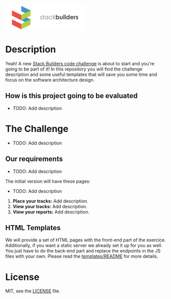 ![Stack Builders](https://github.com/stackbuilders/nano-chat/raw/master/sb.png)

# Description

Yeah! A new [Stack Builders code challenge](https://www.stackbuilders.com/code-challenge)
is about to start and you're going to be part of it! In this repository you
will find the challenge description and some useful templates that will
save you some time and focus on the software architecture design.

## How is this project going to be evaluated

- TODO: Add description

# The Challenge

- TODO: Add description

## Our requirements

- TODO: Add description

The initial version will have these pages:

- TODO: Add description

1. **Place your tracks:** Add description.
2. **View your tracks:** Add description.
3. **View your reports:** Add description.

## HTML Templates

We will provide a set of HTML pages with the front-end part of the exercice.
Additionally, if you want a static server we already set it up for you as well.
You just have to do the back-end part and replace the endpoints in the JS
files with your own. Please read the [templates/README](templates/README)
for more details.

# License

MIT, see the [LICENSE](LICENSE) file.
